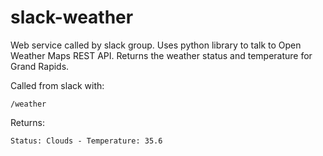 # slack-weather

Web service called by slack group.  Uses python library to talk to Open Weather Maps REST API.  Returns the weather status and temperature for Grand Rapids.

Called from slack with:

`/weather`

Returns:

`Status: Clouds - Temperature: 35.6`

